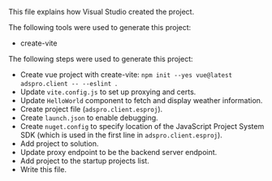 This file explains how Visual Studio created the project.

The following tools were used to generate this project:
- create-vite

The following steps were used to generate this project:
- Create vue project with create-vite: `npm init --yes vue@latest adspro.client -- --eslint `.
- Update `vite.config.js` to set up proxying and certs.
- Update `HelloWorld` component to fetch and display weather information.
- Create project file (`adspro.client.esproj`).
- Create `launch.json` to enable debugging.
- Create `nuget.config` to specify location of the JavaScript Project System SDK (which is used in the first line in `adspro.client.esproj`).
- Add project to solution.
- Update proxy endpoint to be the backend server endpoint.
- Add project to the startup projects list.
- Write this file.
